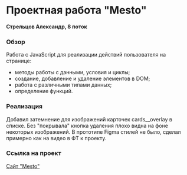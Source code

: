 # Проектная работа "Mesto"
**Стрельцов Александр, 8 поток**

### Обзор
Работа с JavaScript для реализации действий пользователя на странице:
- методы работы с данными, условия и циклы;
- создание, добавление и удаление элементов в DOM;
- работа с различными типами данных;
- определение функций.

### Реализация
Добавил затемнение для изображений карточек cards__overlay в списке.
Без "покрывала" кнопка удаления плохо видна на фоне некоторых изображений.
В прототипе Figma стилей не было, сделал примерно как на видео в ФТ к проекту.

### Ссылка на проект
[Сайт "Mesto"](https://alexanderstreltsov.github.io/mesto-project/)
